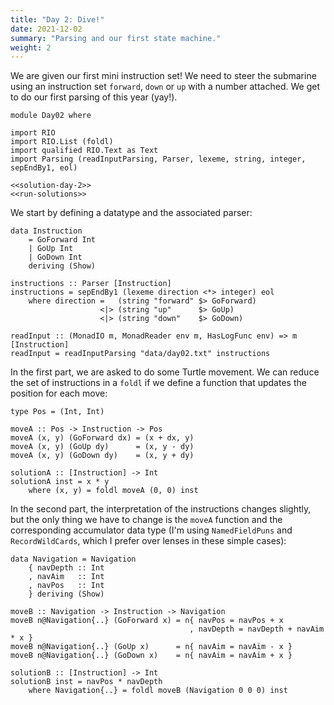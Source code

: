 ```yaml
---
title: "Day 2: Dive!"
date: 2021-12-02
summary: "Parsing and our first state machine."
weight: 2
---
```


We are given our first mini instruction set! We need to steer the submarine using an instruction set `forward`, `down` or `up` with a number attached. We get to do our first parsing of this year (yay!).

``` {.haskell file=app/Day02.hs}
module Day02 where

import RIO
import RIO.List (foldl)
import qualified RIO.Text as Text
import Parsing (readInputParsing, Parser, lexeme, string, integer, sepEndBy1, eol)

<<solution-day-2>>
<<run-solutions>>
```

We start by defining a datatype and the associated parser:

``` {.haskell #solution-day-2}
data Instruction
    = GoForward Int
    | GoUp Int
    | GoDown Int
    deriving (Show)

instructions :: Parser [Instruction]
instructions = sepEndBy1 (lexeme direction <*> integer) eol
    where direction =   (string "forward" $> GoForward)
                    <|> (string "up"      $> GoUp)
                    <|> (string "down"    $> GoDown)

readInput :: (MonadIO m, MonadReader env m, HasLogFunc env) => m [Instruction]
readInput = readInputParsing "data/day02.txt" instructions
```

In the first part, we are asked to do some Turtle movement. We can reduce the set of instructions in a `foldl` if we define a function that updates the position for each move:

``` {.haskell #solution-day-2}
type Pos = (Int, Int)

moveA :: Pos -> Instruction -> Pos
moveA (x, y) (GoForward dx) = (x + dx, y)
moveA (x, y) (GoUp dy)      = (x, y - dy)
moveA (x, y) (GoDown dy)    = (x, y + dy)

solutionA :: [Instruction] -> Int
solutionA inst = x * y
    where (x, y) = foldl moveA (0, 0) inst
```

In the second part, the interpretation of the instructions changes slightly, but the only thing we have to change is the `moveA` function and the corresponding accumulator data type (I'm using `NamedFieldPuns` and `RecordWildCards`, which I prefer over lenses in these simple cases):

``` {.haskell #solution-day-2}
data Navigation = Navigation
    { navDepth :: Int
    , navAim   :: Int
    , navPos   :: Int
    } deriving (Show)

moveB :: Navigation -> Instruction -> Navigation
moveB n@Navigation{..} (GoForward x) = n{ navPos = navPos + x
                                        , navDepth = navDepth + navAim * x }
moveB n@Navigation{..} (GoUp x)      = n{ navAim = navAim - x }
moveB n@Navigation{..} (GoDown x)    = n{ navAim = navAim + x }

solutionB :: [Instruction] -> Int
solutionB inst = navPos * navDepth
    where Navigation{..} = foldl moveB (Navigation 0 0 0) inst
```

